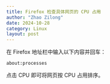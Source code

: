 ```yaml
---
title: Firefox 检查具体网页的 CPU 占用
author: "Zhao Zilong"
date: 2024-10-28
category: Linux
layout: post
---
```


在 Firefox 地址栏中输入以下内容并回车：

```text
about:processes
```

点击 CPU 即可将网页按 CPU 占用排序。
